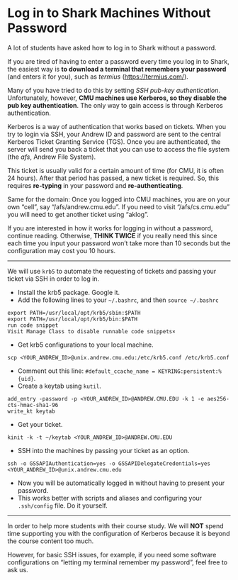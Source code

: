 # Log in to Shark Machines Without Password

A lot of students have asked how to log in to Shark without a password.

If you are tired of having to enter a password every time you log in to Shark, the easiest way is **to download a terminal that remembers your password** (and enters it for you), such as *termius* (https://termius.com/).

Many of you have tried to do this by setting *SSH pub-key authentication*. Unfortunately, however, **CMU machines use Kerberos, so they disable the pub key authentication**. The only way to gain access is through Kerberos authentication.

Kerberos is a way of authentication that works based on tickets. When you try to login via SSH, your Andrew ID and password are sent to the central Kerberos Ticket Granting Service (TGS). Once you are authenticated, the server will send you back a ticket that you can use to access the file system (the *afs*, Andrew File System).

This ticket is usually valid for a certain amount of time (for CMU, it is often 24 hours). After that period has passed, a new ticket is required. So, this requires **re-typing** in your password and **re-authenticating**.

Same for the domain: Once you logged into CMU machines, you are on your own “cell”, say “/afs/andrew.cmu.edu”. If you need to visit “/afs/cs.cmu.edu” you will need to get another ticket using “aklog”.

If you are interested in how it works for logging in without a password, continue reading. Otherwise, **THINK TWICE** if you really need this since each time you input your password won’t take more than 10 seconds but the configuration may cost you 10 hours.

------

We will use `krb5` to automate the requesting of tickets and passing your ticket via SSH in order to log in.

- Install the krb5 package. Google it.
- Add the following lines to your `~/.bashrc`, and then `source ~/.bashrc`

```
export PATH=/usr/local/opt/krb5/sbin:$PATH
export PATH=/usr/local/opt/krb5/bin:$PATH
run code snippet
Visit Manage Class to disable runnable code snippets×
```

- Get krb5 configurations to your local machine.

```
scp <YOUR_ANDREW_ID>@unix.andrew.cmu.edu:/etc/krb5.conf /etc/krb5.conf
```

- Comment out this line: `#default_ccache_name = KEYRING:persistent:%{uid}`.
- Create a keytab using `kutil`.

```
add_entry -password -p <YOUR_ANDREW_ID>@ANDREW.CMU.EDU -k 1 -e aes256-cts-hmac-sha1-96
write_kt keytab
```

- Get your ticket.

```
kinit -k -t ~/keytab <YOUR_ANDREW_ID>@ANDREW.CMU.EDU
```

- SSH into the machines by passing your ticket as an option.

```
ssh -o GSSAPIAuthentication=yes -o GSSAPIDelegateCredentials=yes <YOUR_ANDREW_ID>@unix.andrew.cmu.edu
```

- Now you will be automatically logged in without having to present your password.
- This works better with scripts and aliases and configuring your `.ssh/config` file. Do it yourself.

------

In order to help more students with their course study. We will **NOT** spend time supporting you with the configuration of Kerberos because it is beyond the course content too much.

However, for basic SSH issues, for example, if you need some software configurations on “letting my terminal remember my password”, feel free to ask us.